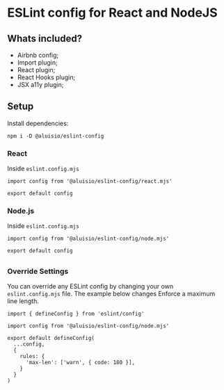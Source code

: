 # ESLint config for React and NodeJS

## Whats included?

- Airbnb config;
- Import plugin;
- React plugin;
- React Hooks plugin;
- JSX a11y plugin;

## Setup

Install dependencies:
```
npm i -D @aluisio/eslint-config
```

### React
Inside `eslint.config.mjs`
```
import config from '@aluisio/eslint-config/react.mjs'

export default config
```

### Node.js
Inside `eslint.config.mjs`
```
import config from '@aluisio/eslint-config/node.mjs'

export default config
```

##

### Override Settings
You can override any ESLint config by changing your own `eslint.config.mjs` file. The example below changes Enforce a maximum line length.
```
import { defineConfig } from 'eslint/config'

import config from '@aluisio/eslint-config/node.mjs'

export default defineConfig(
  ...config,
  {
    rules: {
      'max-len': ['warn', { code: 180 }],
    }
  }
)

```
